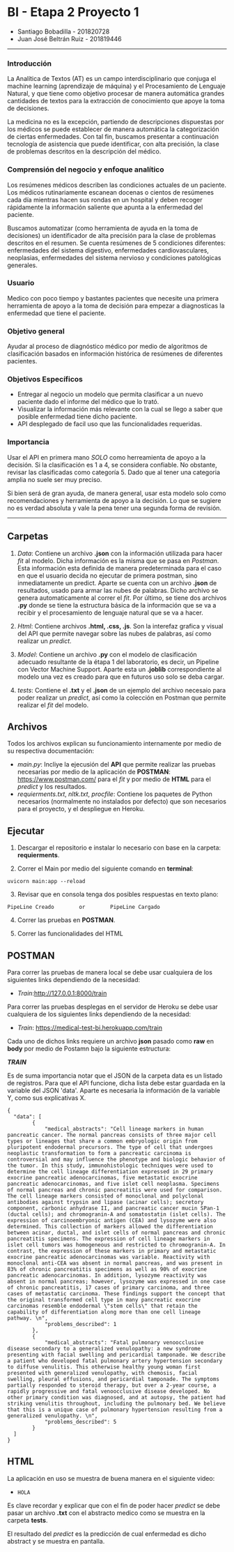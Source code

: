 # BI - Etapa 2 Proyecto 1

* Santiago Bobadilla - 201820728
* Juan José Beltrán Ruiz - 201819446

---

### Introducción

La Analítica de Textos (AT) es un campo interdisciplinario que conjuga el machine learning (aprendizaje de máquina) y el Procesamiento de Lenguaje Natural, y que tiene como objetivo procesar de manera automática grandes cantidades de textos para la extracción de conocimiento que apoye la toma de decisiones.

La medicina no es la excepción, partiendo de descripciones dispuestas por los médicos se puede establecer de manera automática la categorización de ciertas enfermedades. Con tal fin, buscamos presentar a continuación tecnología de asistencia que puede identificar, con alta precisión, la clase de problemas descritos en la descripción del médico.

### Comprensión del negocio y enfoque analítico

Los resúmenes médicos describen las condiciones actuales de un paciente. Los médicos rutinariamente escanean docenas o cientos de resúmenes cada día mientras hacen sus rondas en un hospital y deben recoger rápidamente la información saliente que apunta a la enfermedad del paciente.

Buscamos automatizar (como herramienta de ayuda en la toma de decisiones) un identificador de alta precisión para la clase de problemas descritos en el resumen. Se cuenta resúmenes de 5 condiciones diferentes: enfermedades del sistema digestivo, enfermedades cardiovasculares, neoplasias, enfermedades del sistema nervioso y condiciones patológicas generales. 

### Usuario

Medico con poco tiempo y bastantes pacientes que necesite una primera herramienta de apoyo a la toma de decisión para empezar a diagnosticas la enfermedad que tiene el paciente. 

### Objetivo general

Ayudar al proceso de diagnóstico médico por medio de algoritmos de clasificación basados en información histórica de resúmenes de diferentes pacientes. 

### Objetivos Específicos

*   Entregar al negocio un modelo que permita clasificar a un nuevo paciente dado el informe del médico que lo trató.
*   Visualizar la información más relevante con la cual se llego a saber que posible enfermedad tiene dicho paciente.  
*   API desplegado de facil uso que las funcionalidades requeridas.

### Importancia

Usar el API en primera mano *SOLO* como herreamienta de apoyo a la decisión. Si la clasificación es 1 a 4, se considera confiable. No obstante, revisar las clasificadas como categoría 5. Dado que al tener una categoria amplia no suele ser muy preciso. 

Si bien será de gran ayuda, de manera general, usar esta modelo solo como recomendaciones y herramienta de apoyo a la decisión. Lo que se sugiere no es verdad absoluta y vale la pena tener una segunda forma de revisión.

---

## Carpetas

1. *Data*: Contiene un archivo **.json** con la información utilizada para hacer *fit* al modelo. Dicha información es la misma que se pasa en *Postman*. Esta información esta definida de manera predeterminada para el caso en que el usuario decida no ejecutar de primera postman, sino inmediatamente un predict. Aparte se cuenta con un archivo **.json** de resultados, usado para armar las nubes de palabras. Dicho archivo se genera automaticamente al correr el *fit*. Por último, se tiene dos archivos **.py** donde se tiene la estructura básica de la información que se va a recibir y el procesamiento de lenguaje natural que se va a hacer.

2. *Html*: Contiene archivos **.html, .css, .js**. Son la interefaz grafica y visual del API que permite navegar sobre las nubes de palabras, así como realizar un *predict*. 

3. *Model*: Contiene un archivo **.py** con el modelo de clasificación adecuado resultante de la étapa 1 del laboratorio, es decir, un Pipeline con Vector Machine Support. Aparte esta un **.joblib** correspondiente al modelo una vez es creado para que en futuros uso solo se deba cargar.

4. *tests*: Contiene el **.txt** y el **.json** de un ejemplo del archivo necesaio para poder realizar un *predict*, así como la colección en Postman que permite realizar el *fit* del modelo.

## Archivos

Todos los archivos explican su funcionamiento internamente por medio de su respectiva documentación:

*   *main.py*: Incliye la ejecusión del **API** que permite realizar las pruebas necesarias por medio de la aplicación de **POSTMAN**: https://www.postman.com/ para el *fit* y por medio de **HTML** para el *predict* y los resultados.
*   *requierments.txt*, *nltk.txt*, *procfile*: Contiene los paquetes de Python necesarios (normalmente no instalados por defecto) que son necesarios para el proyecto, y el despliegue en Heroku.

## Ejecutar

1. Descargar el repositorio e instalar lo necesario con base en la carpeta: **requierments**.

2. Correr el Main por medio del siguiente comando en **terminal**:

```
uvicorn main:app --reload
```

3. Revisar que en consola tenga dos posibles respuestas en texto plano:

```
PipeLine Creado        or        PipeLine Cargado
```

4. Correr las pruebas en **POSTMAN**.

5. Correr las funcionalidades del HTML

## POSTMAN

Para correr las pruebas de manera local se debe usar cualquiera de los siguientes links dependiendo de la necesidad:

*   *Train*:http://127.0.0.1:8000/train

Para correr las pruebas desplegas en el servidor de Heroku se debe usar cualquiera de los siguientes links dependiendo de la necesidad:

*   *Train*: https://medical-test-bi.herokuapp.com/train

Cada uno de dichos links requiere un archivo **json** pasado como **raw** en **body** por medio de Postamn bajo la siguiente estructura: 

***TRAIN***

Es de suma importancia notar que el JSON de la carpeta data es un listado de registros. Para que el API funcione, dicha lista debe estar guardada en la variable del JSON 'data'. Aparte es necesaria la información de la variable Y, como sus explicativas X.

```
{
  "data": [
        {
            "medical_abstracts": "Cell lineage markers in human pancreatic cancer. The normal pancreas consists of three major cell types or lineages that share a common embryologic origin from pluripotent endodermal precursors. The type of cell that undergoes neoplastic transformation to form a pancreatic carcinoma is controversial and may influence the phenotype and biologic behavior of the tumor. In this study, immunohistologic techniques were used to determine the cell lineage differentiation expressed in 29 primary exocrine pancreatic adenocarcinomas, five metastatic exocrine pancreatic adenocarcinomas, and five islet cell neoplasma. Specimens of normal pancreas and chronic pancreatitis were used for comparison. The cell lineage markers consisted of monoclonal and polyclonal antibodies against trypsin and lipase (acinar cells); secretory component, carbonic anhydrase II, and pancreatic cancer mucin SPan-1 (ductal cells); and chromogranin-A and somatostatin (islet cells). The expression of carcinoembryonic antigen (CEA) and lysozyme were also determined. This collection of markers allowed the differentiation between acinar, ductal, and islet cells of normal pancreas and chronic pancreatitis specimens. The expression of cell lineage markers in islet cell tumors was homogeneous and restricted to chromogranin-A. In contrast, the expression of these markers in primary and metastatic exocrine pancreatic adenocarcinomas was variable. Reactivity with monoclonal anti-CEA was absent in normal pancreas, and was present in 83% of chronic pancreatitis specimens as well as 90% of exocrine pancreatic adenocarcinomas. In addition, lysozyme reactivity was absent in normal pancreas; however, lysozyme was expressed in one case of chronic pancreatitis, 17 cases of primary carcinoma, and three cases of metastatic carcinoma. These findings support the concept that the original transformed cell type in many pancreatic exocrine carcinomas resemble endodermal \"stem cells\" that retain the capability of differentiation along more than one cell lineage pathway. \n",
            "problems_described": 1
        },
        {
            "medical_abstracts": "Fatal pulmonary venoocclusive disease secondary to a generalized venulopathy: a new syndrome presenting with facial swelling and pericardial tamponade. We describe a patient who developed fatal pulmonary artery hypertension secondary to diffuse venulitis. This otherwise healthy young woman first presented with generalized venulopathy, with chemosis, facial swelling, pleural effusions, and pericardial tamponade. The symptoms partially responded to steroid therapy, but over a 2-year course, a rapidly progressive and fatal venoocclusive disease developed. No other primary condition was diagnosed, and at autopsy, the patient had striking venulitis throughout, including the pulmonary bed. We believe that this is a unique case of pulmonary hypertension resulting from a generalized venulopathy. \n",
            "problems_described": 5
        }
  ]
}
```

## **HTML**

La aplicación en uso se muestra de buena manera en el siguiente video: 

*     HOLA

Es clave recordar y explicar que con el fin de poder hacer *predict* se debe pasar un archivo **.txt** con el abstracto medico como se muestra en la carpeta **tests**.

El resultado del *predict* es la predicción de cual enfermedad es dicho abstract y se muestra en pantalla. 
